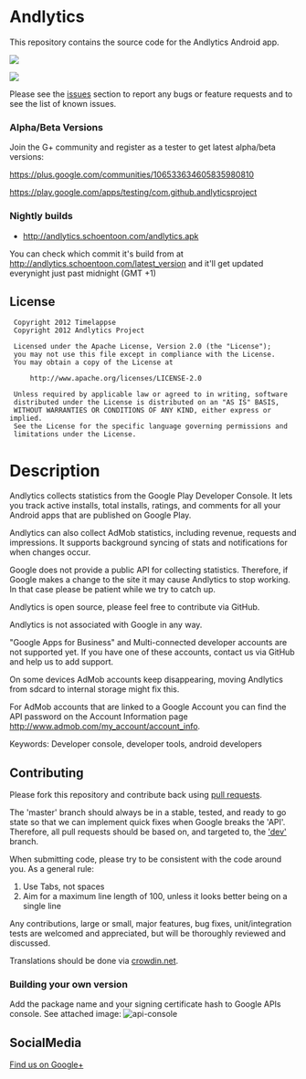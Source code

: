 # Andlytics

This repository contains the source code for the Andlytics Android app.

<a href="https://play.google.com/store/apps/details?id=com.github.andlyticsproject" alt="Download from Google Play">
  <img src="http://www.android.com/images/brand/android_app_on_play_large.png">
</a>

![](https://lh4.ggpht.com/ckVylBqx0sS1b-KW99qkg7NYuDNRGGstnZKsw-qe3TnpUOH4em5cH-8QuPXs2NQj9Nou=w705)


Please see the [issues](https://github.com/AndlyticsProject/andlytics/issues) section to
report any bugs or feature requests and to see the list of known issues.

### Alpha/Beta Versions
Join the G+ community and register as a tester to get latest alpha/beta versions:

https://plus.google.com/communities/106533634605835980810

https://play.google.com/apps/testing/com.github.andlyticsproject

### Nightly builds

* http://andlytics.schoentoon.com/andlytics.apk

You can check which commit it's build from at http://andlytics.schoentoon.com/latest_version and it'll get updated everynight just past midnight (GMT +1)


## License

     Copyright 2012 Timelappse
     Copyright 2012 Andlytics Project

     Licensed under the Apache License, Version 2.0 (the "License");
     you may not use this file except in compliance with the License.
     You may obtain a copy of the License at

         http://www.apache.org/licenses/LICENSE-2.0

     Unless required by applicable law or agreed to in writing, software
     distributed under the License is distributed on an "AS IS" BASIS,
     WITHOUT WARRANTIES OR CONDITIONS OF ANY KIND, either express or implied.
     See the License for the specific language governing permissions and
     limitations under the License.

# Description

Andlytics collects statistics from the Google Play Developer Console. It lets you track active installs, total installs, ratings, and comments for all your Android apps that are published on Google Play.

Andlytics can also collect AdMob statistics, including revenue, requests and impressions. It supports background syncing of stats and notifications for when changes occur.

Google does not provide a public API for collecting statistics. Therefore, if Google makes a change to the site it may cause Andlytics to stop working. In that case please be patient while we try to catch up.

Andlytics is open source, please feel free to contribute via GitHub.

Andlytics is not associated with Google in any way.

"Google Apps for Business" and Multi-connected developer accounts are not supported yet. If you have one of these accounts, contact us via GitHub and help us to add support.

On some devices AdMob accounts keep disappearing, moving Andlytics from sdcard to internal storage might fix this.

For AdMob accounts that are linked to a Google Account you can find the API password on the Account Information page http://www.admob.com/my_account/account_info.

Keywords: Developer console, developer tools, android developers


## Contributing

Please fork this repository and contribute back using
[pull requests](https://github.com/AndlyticsProject/andlytics/pulls).

The 'master' branch should always be in a stable, tested, and ready to go state so that we can implement quick fixes when Google breaks the 'API'. Therefore, all pull requests should be based on, and targeted to, the ['dev'](https://github.com/AndlyticsProject/andlytics/tree/dev) branch.

When submitting code, please try to be consistent with the code around you. As a general rule:
1. Use Tabs, not spaces
2. Aim for a maximum line length of 100, unless it looks better being on a single line

Any contributions, large or small, major features, bug fixes, unit/integration tests are welcomed and appreciated, but will be thoroughly reviewed and discussed.

Translations should be done via [crowdin.net](http://crowdin.net/project/andlytics).

### Building your own version

Add the package name and your signing certificate hash to Google APIs console. See attached image:
![api-console](https://cloud.githubusercontent.com/assets/1053078/25211216/18b2dba4-25bf-11e7-9b5f-cf7a53776bc7.png)

## SocialMedia

<a href="https://plus.google.com/103867882342055020019" rel="publisher">Find us on Google+</a>
